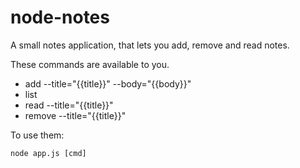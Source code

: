 # node-notes

A small notes application, that lets you add, remove and read notes.

These commands are available to you.
* add --title="{{title}}" --body="{{body}}"
* list
* read --title="{{title}}"
* remove --title="{{title}}"

To use them:
~~~~
node app.js [cmd]
~~~~